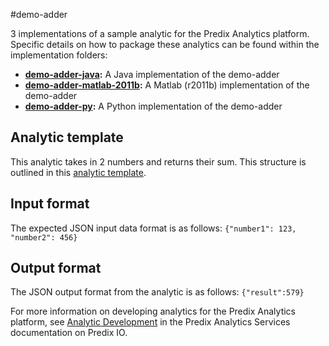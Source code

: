 #demo-adder

3 implementations of a sample analytic for the Predix Analytics platform.
Specific details on how to package these analytics can be found within the implementation folders:

- **[demo-adder-java](demo-adder-java):** A Java implementation of the demo-adder
- **[demo-adder-matlab-2011b](demo-adder-matlab-r2011b):** A Matlab (r2011b) implementation of the demo-adder
- **[demo-adder-py](demo-adder-py):** A Python implementation of the demo-adder

## Analytic template
This analytic takes in 2 numbers and returns their sum. This structure is outlined in this [analytic template](demo-adder-template.json).

## Input format
The expected JSON input data format is as follows:
`{"number1": 123, "number2": 456}`

## Output format
The JSON output format from the analytic is as follows:
`{"result":579}`

For more information on developing analytics for the Predix Analytics platform, see [Analytic Development](https://www.predix.io/docs#Qd2kPYb7) in the Predix Analytics Services documentation on Predix IO.